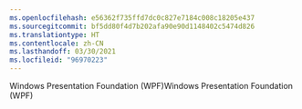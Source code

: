 ```yaml
---
ms.openlocfilehash: e56362f735ffd7dc0c827e7184c008c18205e437
ms.sourcegitcommit: bf5dd80f4d7b202afa90e90d1148402c5474d826
ms.translationtype: HT
ms.contentlocale: zh-CN
ms.lasthandoff: 03/30/2021
ms.locfileid: "96970223"
---
```

<span data-ttu-id="e7765-101">Windows Presentation Foundation (WPF)</span><span class="sxs-lookup"><span data-stu-id="e7765-101">Windows Presentation Foundation (WPF)</span></span>

